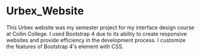 # Urbex_Website
This Urbex website was my semester project for my interface design course at Collin College.
I used Bootstrap 4 due to its ability to create responsive websites and provide efficiency in the development process. 
I customize the features of Bootstrap 4's element with CSS. 
